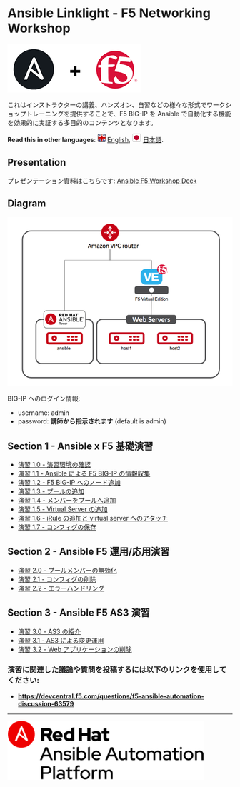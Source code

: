 # Ansible Linklight - F5 Networking Workshop

![f5workshop](images/ansiblef5-transparent.png)

これはインストラクターの講義、ハンズオン、自習などの様々な形式でワークショップトレーニングを提供することで、F5 BIG-IP を Ansible で自動化する機能を効果的に実証する多目的のコンテンツとなります。

**Read this in other languages**: ![uk](images/uk.png) [English](README.md),  ![japan](images/japan.png) [日本語](README.ja.html).

## Presentation
プレゼンテーション資料はこちらです:
[Ansible F5 Workshop Deck](decks/ansible_f5.pdf)

## Diagram
![f5 diagram](images/f5topology.png)

BIG-IP へのログイン情報:
- username: admin
- password: **講師から指示されます** (default is admin)

## Section 1 - Ansible x F5 基礎演習

 - [演習 1.0 - 演習環境の確認](1.0-explore/README.ja.html)
 - [演習 1.1 - Ansible による F5 BIG-IP の情報収集](1.1-get-facts/README.ja.html)
 - [演習 1.2 - F5 BIG-IP へのノード追加](1.2-add-node/README.ja.html)
 - [演習 1.3 - プールの追加](1.3-add-pool/README.ja.html)
 - [演習 1.4 - メンバーをプールへ追加](1.4-add-pool-members/README.ja.html)
 - [演習 1.5 - Virtual Server の追加](1.5-add-virtual-server/README.ja.html)
 - [演習 1.6 - iRule の追加と virtual server へのアタッチ](1.6-add-irules/README.ja.html)
 - [演習 1.7 - コンフィグの保存](1.7-save-running-config/README.ja.html)

## Section 2 - Ansible F5 運用/応用演習

 - [演習 2.0 - プールメンバーの無効化](2.0-disable-pool-member/README.ja.html)
 - [演習 2.1 - コンフィグの削除](2.1-delete-configuration/README.ja.html)
 - [演習 2.2 - エラーハンドリング](2.2-error-handling/README.ja.html)

## Section 3 - Ansible F5 AS3 演習

 - [演習 3.0 - AS3 の紹介](3.0-as3-intro/README.ja.html)
 - [演習 3.1 - AS3 による変更運用](3.1-as3-change/README.ja.html)
 - [演習 3.2 - Web アプリケーションの削除](3.2-as3-delete/README.ja.html)

### 演習に関連した議論や質問を投稿するには以下のリンクを使用してください:
  - **https://devcentral.f5.com/questions/f5-ansible-automation-discussion-63579**

---
![Red Hat Ansible Automation](images/rh-ansible-automation-platform.png)
